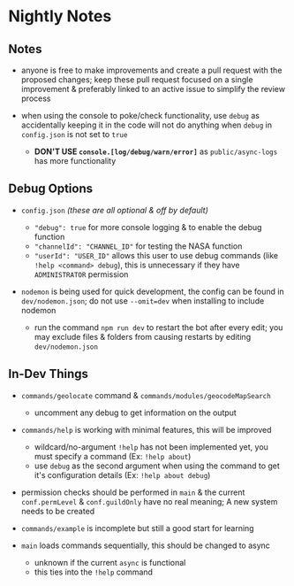 # Nightly Notes

## Notes

- anyone is free to make improvements and create a pull request with the proposed changes; keep these pull request focused on a single improvement & preferably linked to an active issue to simplify the review process

- when using the console to poke/check functionality, use `debug` as accidentally keeping it in the code will not do anything when `debug` in `config.json` is not set to `true`
  - **DON'T USE `console.[log/debug/warn/error]`** as `public/async-logs` has more functionality

## Debug Options

- `config.json` *(these are all optional & off by default)*
  - `"debug": true` for more console logging & to enable the debug function
  - `"channelId": "CHANNEL_ID"` for testing the NASA function
  - `"userId": "USER_ID"` allows this user to use debug commands (like `!help <command> debug`), this is unnecessary if they have `ADMINISTRATOR` permission

- `nodemon` is being used for quick development, the config can be found in `dev/nodemon.json`; do not use `--omit=dev` when installing to include nodemon
  - run the command `npm run dev` to restart the bot after every edit; you may exclude files & folders from causing restarts by editing `dev/nodemon.json`

## In-Dev Things

- `commands/geolocate` command & `commands/modules/geocodeMapSearch`
  - uncomment any debug to get information on the output

- `commands/help` is working with minimal features, this will be improved
  - wildcard/no-argument `!help` has not been implemented yet, you must specify a command (Ex: `!help about`)
  - use `debug` as the second argument when using the command to get it's configuration details (Ex: `!help about debug`)

- permission checks should be performed in `main` & the current `conf.permLevel` & `conf.guildOnly` have no real meaning; A new system needs to be created

- `commands/example` is incomplete but still a good start for learning

- `main` loads commands sequentially, this should be changed to async
  - unknown if the current `async` is functional
  - this ties into the `!help` command
